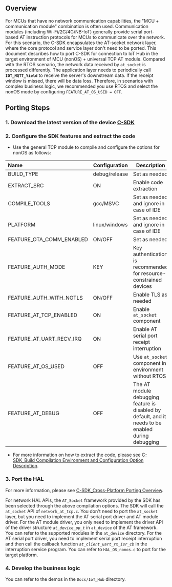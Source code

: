 ## Overview

For MCUs that have no network communication capabilities, the "MCU + communication module" combination is often used. Communication modules (including Wi-Fi/2G/4G/NB-IoT) generally provide serial port-based AT instruction protocols for MCUs to communicate over the network. For this scenario, the C-SDK encapsulates the AT-socket network layer, where the core protocol and service layer don't need to be ported. This document describes how to port C-SDK for connection to IoT Hub in the target environment of MCU (nonOS) + universal TCP AT module.
Compared with the RTOS scenario, the network data received by `at_socket` is processed differently. The application layer needs to periodically call **`IOT_MQTT_Yield`** to receive the server's downstream data. If the receipt window is missed, there will be data loss. Therefore, in scenarios with complex business logic, we recommended you use RTOS and select the nonOS mode by configuring `FEATURE_AT_OS_USED = OFF`.

## Porting Steps

### 1. Download the latest version of the device [C-SDK](https://github.com/tencentyun/qcloud-iot-sdk-embedded-c)

### 2. Configure the SDK features and extract the code
- Use the general TCP module to compile and configure the options for nonOS as follows:

| Name | Configuration | Description |
| :------------------------------- | ------------- | ------------------------------------------------------------ |
| BUILD_TYPE | debug/release | Set as needed |
| EXTRACT_SRC | ON | Enable code extraction |
| COMPILE_TOOLS | gcc/MSVC | Set as needed and ignore in case of IDE |
| PLATFORM | linux/windows | Set as needed and ignore in case of IDE |
| FEATURE_OTA_COMM_ENABLED | ON/OFF | Set as needed |
| FEATURE_AUTH_MODE | KEY | Key authentication is recommended for resource-constrained devices |
| FEATURE_AUTH_WITH_NOTLS | ON/OFF | Enable TLS as needed |
| FEATURE_AT_TCP_ENABLED | ON | Enable `at_socket` component |
| FEATURE_AT_UART_RECV_IRQ | ON | Enable AT serial port receipt interruption |
| FEATURE_AT_OS_USED               | OFF        | Use `at_socket` component in environment without RTOS                         |
| FEATURE_AT_DEBUG | OFF | The AT module debugging feature is disabled by default, and it needs to be enabled during debugging |

- For more information on how to extract the code, please see [C-SDK_Build Compilation Environment and Configuration Option Description]().

### 3. Port the HAL

For more information, please see [C-SDK_Cross-Platform Porting Overview]().

For network HAL APIs, the `AT_Socket` framework provided by the SDK has been selected through the above compilation options. The SDK will call the `at_socket` API of `network_at_tcp.c`. You don't need to port the `at_socket` layer, but you need to implement the AT serial port driver and AT module driver. For the AT module driver, you only need to implement the driver API of the driver structure *`at_device_op_t`* in `at_device` of the AT framework. You can refer to the supported modules in the `at_device` directory. For the AT serial port driver, you need to implement serial port receipt interruption and then call the callback function *`at_client_uart_rx_isr_cb`* in the interruption service program. You can refer to `HAL_OS_nonos.c` to port for the target platform.

### 4. Develop the business logic

You can refer to the demos in the `Docs/IoT_Hub` directory.

